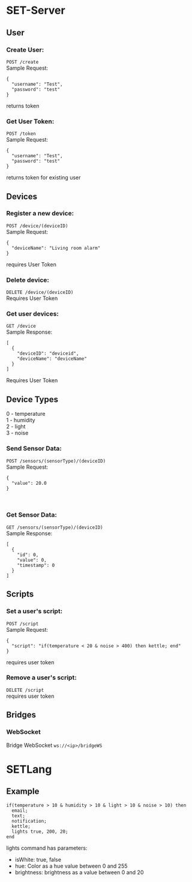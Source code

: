 # SET-Server

## User
### Create User: 
`POST /create`<br>
Sample Request:<br>
```
{
  "username": "Test",
  "password": "test"
}
```
returns token<br>
  
### Get User Token:
`POST /token`<br>
Sample Request:<br>
```
{
  "username": "Test",
  "password": "test"
}
```
returns token for existing user<br>

## Devices
### Register a new device: 
`POST /device/(deviceID)`<br>
Sample Request:<br>
```
{
  "deviceName": "Living room alarm"
}
```
requires User Token<br>

### Delete device:
`DELETE /device/(deviceID)`<br>
Requires User Token<br>

### Get user devices:
`GET /device`<br>
Sample Response:<br>
```
[
  {
    "deviceID": "deviceid",
    "deviceName": "deviceName"
  }
]
```
Requires User Token<br>

## Device Types
0 - temperature<br>
1 - humidity<br>
2 - light<br>
3 - noise<br>

### Send Sensor Data:
`POST /sensors/(sensorType)/(deviceID)`<br>
Sample Request:<br>
```
{
  "value": 20.0
}
```
<br>

### Get Sensor Data:
`GET /sensors/(sensorType)/(deviceID)`<br>
Sample Response:<br>
```
[
  {
    "id": 0,
    "value": 0,
    "timestamp": 0
  }
]
```

## Scripts
### Set a user's script:
`POST /script` <br>
Sample Request:<br>
```
{
  "script": "if(temperature < 20 & noise > 400) then kettle; end"
}
```
requires user token<br>

### Remove a user's script: 
`DELETE /script`<br>
requires user token<br>

## Bridges
### WebSocket
Bridge WebSocket `ws://<ip>/bridgeWS`

# SETLang
## Example
```
if(temperature > 10 & humidity > 10 & light > 10 & noise > 10) then
  email;
  text;
  notification;
  kettle;
  lights true, 200, 20;
end
```

lights command has parameters:
<ul>
  <li>isWhite: true,  false</li>
  <li>hue: Color as a hue value between 0 and 255</li>
  <li>brightness: brightness as a value between 0 and 20</li>
